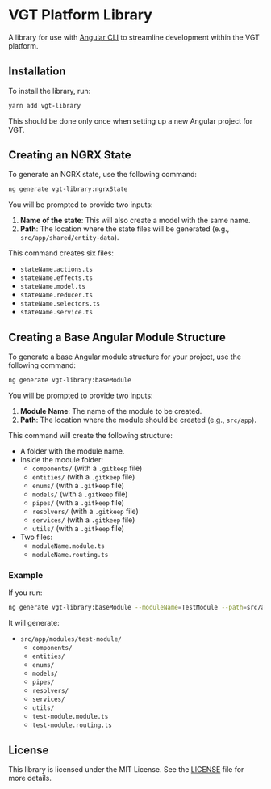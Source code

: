# VGT Platform Library

A library for use with [Angular CLI](https://github.com/angular/angular-cli) to streamline development within the VGT platform.

## Installation

To install the library, run:

```bash
yarn add vgt-library
```

This should be done only once when setting up a new Angular project for VGT.

## Creating an NGRX State

To generate an NGRX state, use the following command:

```bash
ng generate vgt-library:ngrxState
```

You will be prompted to provide two inputs:

1. **Name of the state**: This will also create a model with the same name.
2. **Path**: The location where the state files will be generated (e.g., `src/app/shared/entity-data`).

This command creates six files:

- `stateName.actions.ts`
- `stateName.effects.ts`
- `stateName.model.ts`
- `stateName.reducer.ts`
- `stateName.selectors.ts`
- `stateName.service.ts`

## Creating a Base Angular Module Structure

To generate a base Angular module structure for your project, use the following command:

```bash
ng generate vgt-library:baseModule
```

You will be prompted to provide two inputs:

1. **Module Name**: The name of the module to be created.
2. **Path**: The location where the module should be created (e.g., `src/app`).

This command will create the following structure:

- A folder with the module name.
- Inside the module folder:
  - `components/` (with a `.gitkeep` file)
  - `entities/` (with a `.gitkeep` file)
  - `enums/` (with a `.gitkeep` file)
  - `models/` (with a `.gitkeep` file)
  - `pipes/` (with a `.gitkeep` file)
  - `resolvers/` (with a `.gitkeep` file)
  - `services/` (with a `.gitkeep` file)
  - `utils/` (with a `.gitkeep` file)
- Two files:
  - `moduleName.module.ts`
  - `moduleName.routing.ts`

### Example

If you run:

```bash
ng generate vgt-library:baseModule --moduleName=TestModule --path=src/app/modules
```

It will generate:

- `src/app/modules/test-module/`
  - `components/`
  - `entities/`
  - `enums/`
  - `models/`
  - `pipes/`
  - `resolvers/`
  - `services/`
  - `utils/`
  - `test-module.module.ts`
  - `test-module.routing.ts`

## License

This library is licensed under the MIT License. See the [LICENSE](LICENSE) file for more details.
